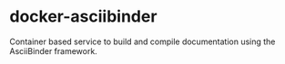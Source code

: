 # docker-asciibinder
Container based service to build and compile documentation using the AsciiBinder framework.
